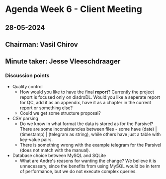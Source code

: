 # Agenda Week 6 - Client Meeting

## 28-05-2024

## Chairman: Vasil Chirov
## Minute taker: Jesse Vleeschdraager

### Discussion points
- Quality control
    - How would you like to have the final **report**? Currently the project report is focused only on disdroDL. Would you like a seperate report for QC, add it as an appendix, have it as a chapter in the current report or something else?
    - Could we get some structure proposal?
- CSV parsing
    - Do we know in what format the data is stored as for the Parsivel? There are some inconsistencies between files - some have (date) | (timestamp) | (telegram as string), while others have just a table with key-value pairs.
    - There is something wrong with the example telegram for the Parsivel (does not match with the manual).
- Database choice between MySQL and SQLite
    - What are Andre's reasons for wanting the change? We believe it is unnecessary, since the benefits from using MySQL would be in term of performance, but we do not execute complex queries.